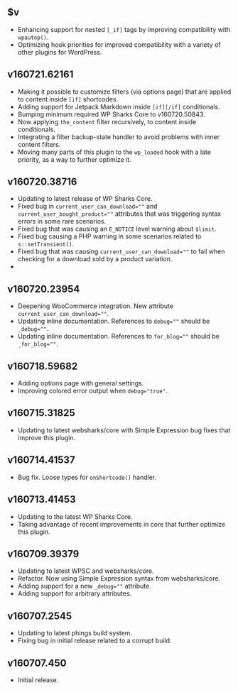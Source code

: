 ## $v

- Enhancing support for nested `[_if]` tags by improving compatibility with `wpautop()`.
- Optimizing hook priorities for improved compatibility with a variety of other plugins for WordPress.

## v160721.62161

- Making it possible to customize filters (via options page) that are applied to content inside `[if]` shortcodes.
- Adding support for Jetpack Markdown inside `[if][/if]` conditionals.
- Bumping minimum required WP Sharks Core to v160720.50843.
- Now applying `the_content` filter recursively, to content inside conditionals.
- Integrating a filter backup-state handler to avoid problems with inner content filters.
- Moving many parts of this plugin to the `wp_loaded` hook with a late priority, as a way to further optimize it.

## v160720.38716

- Updating to latest release of WP Sharks Core.
- Fixed bug in `current_user_can_download=""` and `current_user_bought_product=""` attributes that was triggering syntax errors in some rare scenarios.
- Fixed bug that was causing an `E_NOTICE` level warning about `$limit`.
- Fixed bug causing a PHP warning in some scenarios related to `s::setTransient()`.
- Fixed bug that was causing `current_user_can_download=""` to fail when checking for a download sold by a product variation.
-

## v160720.23954

- Deepening WooCommerce integration. New attribute `current_user_can_download=""`.
- Updating inline documentation. References to `debug=""` should be `_debug=""`.
- Updating inline documentation. References to `for_blog=""` should be `_for_blog=""`.

## v160718.59682

- Adding options page with general settings.
- Improving colored error output when `debug="true"`.

## v160715.31825

- Updating to latest websharks/core with Simple Expression bug fixes that improve this plugin.

## v160714.41537

- Bug fix. Loose types for `onShortcode()` handler.

## v160713.41453

- Updating to the latest WP Sharks Core.
- Taking advantage of recent improvements in core that further optimize this plugin.

## v160709.39379

- Updating to latest WPSC and websharks/core.
- Refactor. Now using Simple Expression syntax from websharks/core.
- Adding support for a new `_debug=""` attribute.
- Adding support for arbitrary attributes.

## v160707.2545

- Updating to latest phings build system.
- Fixing bug in initial release related to a corrupt build.

## v160707.450

- Initial release.
